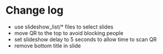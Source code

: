 # Change log
- use slideshow_list/* files to select slides
- move QR to the top to avoid blocking people
- set slideshow delay to 5 seconds to allow time to scan QR
- remove bottom title in slide
